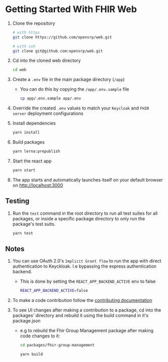 # Getting Started With FHIR Web

1. Clone the repository

   ```bash
   # with https
   git clone https://github.com/opensrp/web.git

   # with ssh
   git clone git@github.com:opensrp/web.git
   ```

2. Cd into the cloned web directory

   ```bash
   cd web
   ```

3. Create a `.env` file in the main package directory (`/app`)

   - You can do this by copying the `/app/.env.sample` file

     ```bash
     cp app/.env.sample app/.env
     ```

4. Override the created `.env` values to match your `Keycloak` and `FHIR server` deployment configurations

5. Install dependencies

   ```bash
   yarn install
   ```

6. Build packages

   ```bash
   yarn lerna:prepublish
   ```

7. Start the react app

   ```bash
   yarn start
   ```

8. The app starts and automatically launches itself on your default browser on [http://localhost:3000](http://localhost:3000)

## Testing

1. Run the `test` command in the root directory to run all test suites for all packages, or inside a specific package directory to only run the package's test suits.

   ```bash
   yarn test
   ```

## Notes

1. You can use OAuth 2.0's `Implicit Grant flow` to run the app with direct authentication to Keyckloak. I.e bypassing the express authentication backend.

   - This is done by setting the `REACT_APP_BACKEND_ACTIVE` env to false

     ```bash
     REACT_APP_BACKEND_ACTIVE=false
     ```

2. To make a code contribution follow the [contributing documentation](./CONTRIBUTING.md)

3. To see UI changes after making a contribution to a package, cd into the packages' directory and rebuild it using the build command in it's package.json

   - e.g to rebuild the Fhir Group Management package after making code changes to it:

     ```bash
     cd packages/fhir-group-management

     yarn build
     ```

